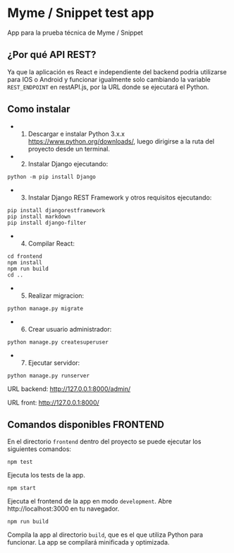 # Myme / Snippet test app
App para la prueba técnica de Myme / Snippet

## ¿Por qué API REST?
Ya que la aplicación es React e independiente del backend podria utilizarse para IOS o Android y funcionar igualmente solo cambiando la variable `REST_ENDPOINT` en restAPI.js, por la URL donde se ejecutará el Python.

## Como instalar
* 1) Descargar e instalar Python 3.x.x https://www.python.org/downloads/, luego dirigirse a la ruta del proyecto desde un terminal.

* 2) Instalar Django ejecutando:
```
python -m pip install Django
```

* 3) Instalar Django REST Framework y otros requisitos ejecutando:
```
pip install djangorestframework
pip install markdown
pip install django-filter
```

* 4) Compilar React:
```
cd frontend
npm install
npm run build
cd ..
```

* 5) Realizar migracion:
```
python manage.py migrate
```

* 6) Crear usuario administrador:
```
python manage.py createsuperuser
```

* 7) Ejecutar servidor:
```
python manage.py runserver
```

URL backend:
http://127.0.0.1:8000/admin/

URL front:
http://127.0.0.1:8000/

## Comandos disponibles FRONTEND
En el directorio `frontend` dentro del proyecto se puede ejecutar los siguientes comandos:

```
npm test
```
Ejecuta los tests de la app.

```
npm start
```
Ejecuta el frontend de la app en modo `development`.
Abre http://localhost:3000 en tu navegador.

```
npm run build
```
Compila la app al directorio `build`, que es el que utiliza Python para funcionar.
La app se compilará minificada y optimizada.